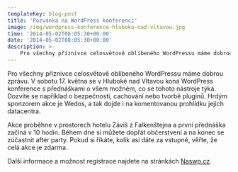 ```yaml
---
templateKey: blog-post
title: 'Pozvánka na WordPress konferenci'
image: /img/wordpress-konference-hluboka-nad-vltavou.jpg
time: '2014-05-02T08:05:30+00:00'
date: '2014-05-02T08:05:30+00:00'
description: >-
    Pro všechny příznivce celosvětově oblíbeného WordPressu máme dobrou zprávu. V sobotu 17. května se v Hluboké nad Vltavou koná WordPress konference s přednáškami o všem možném, co se tohoto...
---
```

Pro všechny příznivce celosvětově oblíbeného WordPressu máme dobrou zprávu. V sobotu 17. května se v Hluboké nad Vltavou koná WordPress konference s přednáškami o všem možném, co se tohoto nástroje týká. Dozvíte se například o bezpečnosti, cachování nebo tvorbě pluginů. Hrdým sponzorem akce je Wedos, a tak dojde i na komentovanou prohlídku jejich datacentra.

Akce proběhne v prostorech hotelu Záviš z Falkenštejna a první přednáška začíná v 10 hodin. Během dne si můžete dopřát občerstvení a na konec se zúčastnit after party. Pokud si říkáte, kolik asi dáte za vstupné, věřte, že celá akce je zdarma.

Další informace a možnost registrace najdete na stránkách [Naswp.cz](http://naswp.cz/2-wordpress-konference/ "Wordpress konference v Hluboké nad Vltavou").